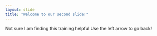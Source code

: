 ```yaml
---
layout: slide
title: "Welcome to our second slide!"
---
```

Not sure I am finding this training helpful
Use the left arrow to go back!
